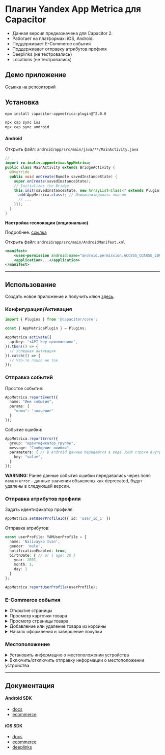 # Плагин Yandex App Metrica для Capacitor

- Данная версия предназначена для Capacitor 2.
- Работает на платформах: iOS, Android.
- Поддерживает E-Commerce события
- Поддерживает отправку атрибутов профиля
- Deeplinks (не тестровались)
- Locations (не тестровались)


## Демо приложение

[Ссылка на репозиторий](https://github.com/virusv/capacitor-appmetrica-demoapp)

## Установка
```bash
npm install capacitor-appmetrica-plugin@^2.0.0

npx cap sync ios
npx cap sync android
```

#### Android
Открыть файл: `android/app/src/main/java/**/MainActivity.java`

```java
// ...
import ru.inaliv.appmetrica.AppMetrica;
public class MainActivity extends BridgeActivity {
  @Override
  public void onCreate(Bundle savedInstanceState) {
    super.onCreate(savedInstanceState);
    // Initializes the Bridge
    this.init(savedInstanceState, new ArrayList<Class<? extends Plugin>>() {{
      add(AppMetrica.class); // Инициализировать плагин
      // ...
    }});
  }
}
```

**Настройка геолокации (опционально)**

Подробнее: [ссылка](https://appmetrica.yandex.ru/docs/mobile-sdk-dg/android/about/android-initialize.html#step4)

Открыть файл: `android/app/src/main/AndroidManifest.xml`
```xml
<manifest>
    <uses-permission android:name="android.permission.ACCESS_COARSE_LOCATION"/>
    <application>...</application>
</manifest>
```

---------------------------------------

## Использование

Создать новое приложение и получить ключ [здесь](https://appmetrica.yandex.ru/application/new).

### Конфигурация/Активация

```ts
import { Plugins } from '@capacitor/core';

const { AppMetricaPlugin } = Plugins;

AppMetrica.activate({
  apiKey: "<API key приложения>",
}).then(() => {
  // Успешная активация
}).catch(() => {
  // Что-то пошло не так
});

```

### Отправка событий

Простое событие:
```ts
AppMetrica.reportEvent({
  name: "Имя события",
  params: {
    "ключ": "значение"
  }
});
```

Событие ошибки:
```ts
AppMetrica.reportError({
  group: "идентификатор_группы",
  message: "Сообщение ошибки",
  parameters: { // В Android данные передаются в виде JSON строки внутри Throwable объекта
    key: "value",
  }
});
```

**WARNING:** Ранее данные события ошибки передавались через поля `name` и `error` - данные значения объявлены как deprecated, будут удалены в следующей версии.

### Отправка атрибутов профиля

Задать идентификатор профиля:
```ts
AppMetrica.setUserProfileId({ id: 'user_id_1' })
```

Отправка атрибутов:
```ts
const userProfile: YAMUserProfile = {
  name: 'Nalivayko Ivan',
  gender: 'male',
  notificationEnabled: true,
  birthDate: { // or { age: 20 }
    year: 2001,
    month: 1,
    day: 1
  }
};

AppMetrica.reportUserProfile(userProfile);
```

### E-Commerce события

<details>
  <summary>Открытие страницы</summary>
  
  ```ts
  const screen: ECommerceScreen = {
    "name": "ProductCardActivity",
    "searchQuery": "даниссимо кленовый сироп",
    "categoriesPath": ["Акции", "Красная цена"],
    "payload": {
        "full_screen": "true",
    }
  };

  AppMetrica.showScreenEvent(screen);
  ```
</details>

<details>
  <summary>Просмотр карточки товара</summary>
  
  ```ts
  const screen: ECommerceScreen = {
    "name": "ProductCardActivity",
    "searchQuery": "даниссимо кленовый сироп",
    "categoriesPath": ["Акции", "Красная цена"],
    "payload": {
        "full_screen": "true",
    }
  };

  const actualPrice: ECommercePrice = {
    "fiat": [4.53, "USD"],
    "internalComponents": [
      [30570000, "wood"],
      [26.89, "iron"],
      [5.1, "gold"]
    ]
  };

  const product: ECommerceProduct = {
    "sku": "779213",
    "name": "Продукт творожный «Даниссимо» 5.9%, 130 г.",
    "actualPrice": actualPrice,
    "originalPrice": {
      "fiat": [5.78, "USD"],
      "internalComponents": [
        [30590000, "wood"],
        [26.92, "iron"],
        [5.5, "gold"],
      ]
    },
    "categoriesPath": ["Продукты", "Молочные продукты", "Йогурты"],
    "promocodes": ["BT79IYX", "UT5412EP"],
    "payload": {
      "full_screen": "true",
    }
  };

  AppMetrica.showProductCardEvent({ product, screen });
  ```
</details>

<details>
  <summary>Просмотр страницы товара</summary>

  ```ts
  const screen: ECommerceScreen = {
    "name": "ProductCardActivity",
    "searchQuery": "даниссимо кленовый сироп",
    "categoriesPath": ["Акции", "Красная цена"],
    "payload": {
        "full_screen": "true",
    }
  };

  const actualPrice: ECommercePrice = {
    "fiat": [4.53, "USD"],
    "internalComponents": [
      [30570000, "wood"],
      [26.89, "iron"],
      [5.1, "gold"]
    ]
  };

  const product: ECommerceProduct = {
    "sku": "779213",
    "name": "Продукт творожный «Даниссимо» 5.9%, 130 г.",
    "actualPrice": actualPrice,
    "originalPrice": {
      "fiat": [5.78, "USD"],
      "internalComponents": [
        [30590000, "wood"],
        [26.92, "iron"],
        [5.5, "gold"],
      ]
    },
    "categoriesPath": ["Продукты", "Молочные продукты", "Йогурты"],
    "promocodes": ["BT79IYX", "UT5412EP"],
    "payload": {
      "full_screen": "true",
    }
  };

  const referrer: ECommerceReferrer = {
    "type": "button",
    "identifier": "76890",
    "screen": screen
  };

  AppMetrica.showProductDetailsEvent({ product, referrer });
  ```
</details>

<details>
  <summary>Добавление или удаление товара из корзины</summary>

  ```ts
  const screen: ECommerceScreen = {
    "name": "ProductCardActivity",
    "searchQuery": "даниссимо кленовый сироп",
    "categoriesPath": ["Акции", "Красная цена"],
    "payload": {
        "full_screen": "true",
    }
  };

  const actualPrice: ECommercePrice = {
    "fiat": [4.53, "USD"],
    "internalComponents": [
      [30570000, "wood"],
      [26.89, "iron"],
      [5.1, "gold"]
    ]
  };

  const product: ECommerceProduct = {
    "sku": "779213",
    "name": "Продукт творожный «Даниссимо» 5.9%, 130 г.",
    "actualPrice": actualPrice,
    "originalPrice": {
      "fiat": [5.78, "USD"],
      "internalComponents": [
        [30590000, "wood"],
        [26.92, "iron"],
        [5.5, "gold"],
      ]
    },
    "categoriesPath": ["Продукты", "Молочные продукты", "Йогурты"],
    "promocodes": ["BT79IYX", "UT5412EP"],
    "payload": {
      "full_screen": "true",
    }
  };

  const referrer: ECommerceReferrer = {
    "type": "button",
    "identifier": "76890",
    "screen": screen
  };

  const addedItem: ECommerceCartItem = {
    product,
    referrer,
    quantity: 1.0,
    revenue: actualPrice
  };

  // Добавление
  AppMetrica.addCartItemEvent(addedItem);

  // Удаление
  AppMetrica.removeCartItemEvent(addedItem);
  ```
</details>

<details>
  <summary>Начало оформления и завершение покупки</summary>

  ```ts
  const screen: ECommerceScreen = {
    "name": "ProductCardActivity",
    "searchQuery": "даниссимо кленовый сироп",
    "categoriesPath": ["Акции", "Красная цена"],
    "payload": {
        "full_screen": "true",
    }
  };

  const actualPrice: ECommercePrice = {
    "fiat": [4.53, "USD"],
    "internalComponents": [
      [30570000, "wood"],
      [26.89, "iron"],
      [5.1, "gold"]
    ]
  };

  const product: ECommerceProduct = {
    "sku": "779213",
    "name": "Продукт творожный «Даниссимо» 5.9%, 130 г.",
    "actualPrice": actualPrice,
    "originalPrice": {
      "fiat": [5.78, "USD"],
      "internalComponents": [
        [30590000, "wood"],
        [26.92, "iron"],
        [5.5, "gold"],
      ]
    },
    "categoriesPath": ["Продукты", "Молочные продукты", "Йогурты"],
    "promocodes": ["BT79IYX", "UT5412EP"],
    "payload": {
      "full_screen": "true",
    }
  };

  const referrer: ECommerceReferrer = {
    "type": "button",
    "identifier": "76890",
    "screen": screen
  };

  const addedItem: ECommerceCartItem = {
    product,
    referrer,
    quantity: 1.0,
    revenue: actualPrice
  };

  const order: ECommerceOrder = {
    "identifier": "88528768",
    "cartItems": [
      addedItem,
      // ...
    ],
    "payload": ["black_friday": "true"]
  };

  // Начало оформления
  AppMetrica.beginCheckoutEvent(order);

  // Завершение покупки
  AppMetrica.purchaseEvent(order);
  ```
</details>


### Местоположение

<details>
  <summary>Установить информацию о местоположении устройства</summary>

  ```ts
  const location: YAMLocation = {
    latitude: 51.660781
    longitude: 39.200296

    // altitude?: number;
    // accuracy?: number;
    // vAccuracy?: number;
    // hAccuracy?: number;
    // course?: number;
    // speed?: number;
    // timestamp?: number;
  };

  AppMetrica.setLocation(location);
  ```
</details>

<details>
  <summary>Включить/отключить отправку информации о местоположении устройства</summary>

  ```ts
  AppMetrica.setLocationTracking({ enabled: true });
  ```
</details>

---------------------------------------

## Документация

#### Android SDK
* [docs](https://appmetrica.yandex.ru/docs/mobile-sdk-dg/android/about/android-initialize.html)
* [ecommerce](https://appmetrica.yandex.ru/docs/data-collection/sending-ecommerce-android.html)

#### iOS SDK
* [docs](https://appmetrica.yandex.ru/docs/mobile-sdk-dg/ios/ios-quickstart.html)
* [ecommerce](https://appmetrica.yandex.ru/docs/data-collection/sending-ecommerce-ios.html)
* [deeplinks](https://appmetrica.yandex.ru/docs/data-collection/tracking-deeplink-ios.html)